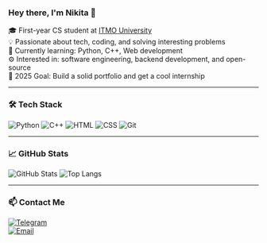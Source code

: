 ### Hey there, I'm Nikita 👋

🎓 First-year CS student at [ITMO University](https://en.itmo.ru/en/)  
💡 Passionate about tech, coding, and solving interesting problems  
🔭 Currently learning: Python, C++, Web development  
⚙️ Interested in: software engineering, backend development, and open-source  
🎯 2025 Goal: Build a solid portfolio and get a cool internship

---

### 🛠️ Tech Stack

![Python](https://img.shields.io/badge/Python-3776AB?style=for-the-badge&logo=python&logoColor=white)
![C++](https://img.shields.io/badge/C++-00599C?style=for-the-badge&logo=c%2B%2B&logoColor=white)
![HTML](https://img.shields.io/badge/HTML5-E34F26?style=for-the-badge&logo=html5&logoColor=white)
![CSS](https://img.shields.io/badge/CSS3-1572B6?style=for-the-badge&logo=css3&logoColor=white)
![Git](https://img.shields.io/badge/Git-F05032?style=for-the-badge&logo=git&logoColor=white)

---

### 📈 GitHub Stats

![GitHub Stats](https://github-readme-stats.vercel.app/api?username=npapaHAHA&show_icons=true&theme=radical)
![Top Langs](https://github-readme-stats.vercel.app/api/top-langs/?username=npapaHAHA&layout=compact&theme=radical)

---

### 📫 Contact Me

[![Telegram](https://img.shields.io/badge/Telegram-2CA5E0?style=for-the-badge&logo=telegram&logoColor=white)](https://t.me/egorloxxx2)  
[![Email](https://img.shields.io/badge/Email-D14836?style=for-the-badge&logo=gmail&logoColor=white)](mailto:your@email.com)
